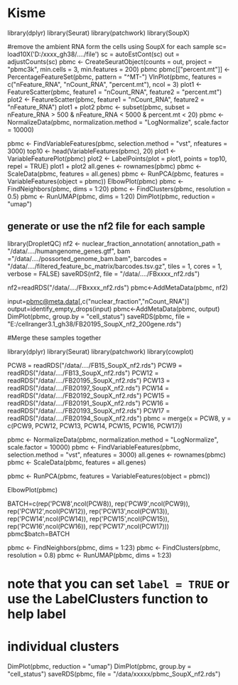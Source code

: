 # Kisme

library(dplyr)
library(Seurat)
library(patchwork)
library(SoupX)

#remove the ambient RNA form the cells using SoupX for each sample
sc= load10X('D:/xxxx_gh38/..../file')
sc = autoEstCont(sc)
out = adjustCounts(sc)
pbmc <- CreateSeuratObject(counts = out, project = "pbmc3k", min.cells = 3, min.features = 200)
pbmc
pbmc[["percent.mt"]] <- PercentageFeatureSet(pbmc, pattern = "^MT-")
VlnPlot(pbmc, features = c("nFeature_RNA", "nCount_RNA", "percent.mt"), ncol = 3)
plot1 <- FeatureScatter(pbmc, feature1 = "nCount_RNA", feature2 = "percent.mt")
plot2 <- FeatureScatter(pbmc, feature1 = "nCount_RNA", feature2 = "nFeature_RNA")
plot1 + plot2
pbmc <- subset(pbmc, subset = nFeature_RNA > 500 & nFeature_RNA < 5000 & percent.mt < 20)
pbmc <- NormalizeData(pbmc, normalization.method = "LogNormalize", scale.factor = 10000)

pbmc <- FindVariableFeatures(pbmc, selection.method = "vst", nfeatures = 3000)
top10 <- head(VariableFeatures(pbmc), 20)
plot1 <- VariableFeaturePlot(pbmc)
plot2 <- LabelPoints(plot = plot1, points = top10, repel = TRUE)
plot1 + plot2
all.genes <- rownames(pbmc)
pbmc <- ScaleData(pbmc, features = all.genes)
pbmc <- RunPCA(pbmc, features = VariableFeatures(object = pbmc))
ElbowPlot(pbmc)
pbmc <- FindNeighbors(pbmc, dims = 1:20)
pbmc <- FindClusters(pbmc, resolution = 0.5)
pbmc <- RunUMAP(pbmc, dims = 1:20)
DimPlot(pbmc, reduction = "umap")

## generate or use the nf2 file for each sample
library(DropletQC)
nf2 <- nuclear_fraction_annotation(
  annotation_path = "/data/..../humangenome_genes.gtf",
  bam ="/data/..../possorted_genome_bam.bam",
  barcodes = "/data/..../filtered_feature_bc_matrix/barcodes.tsv.gz",
  tiles = 1, cores = 1, verbose = FALSE)
saveRDS(nf2, file = "/data/..../FBxxxx_nf2.rds")

nf2=readRDS("/data/..../FBxxxx_nf2.rds")
pbmc<-AddMetaData(pbmc, nf2)

input=pbmc@meta.data[,c("nuclear_fraction","nCount_RNA")]
output=identify_empty_drops(input)
pbmc<-AddMetaData(pbmc, output)
DimPlot(pbmc, group.by = "cell_status")
saveRDS(pbmc, file = "E:/cellranger3.1_gh38/FB20195_SoupX_nf2_200gene.rds")


#Merge these samples together

library(dplyr)
library(Seurat)
library(patchwork)
library(cowplot)

PCW8 = readRDS("/data/..../FB15_SoupX_nf2.rds")
PCW9 = readRDS("/data/..../FB13_SoupX_nf2.rds")
PCW12 = readRDS("/data/..../FB20195_SoupX_nf2.rds")
PCW13 = readRDS("/data/..../FB20197_SoupX_nf2.rds")
PCW14 = readRDS("/data/..../FB20192_SoupX_nf2.rds")
PCW15 = readRDS("/data/..../FB20191_SoupX_nf2.rds")
PCW16 = readRDS("/data/..../FB20193_SoupX_nf2.rds")
PCW17 = readRDS("/data/..../FB20194_SoupX_nf2.rds")
pbmc = merge(x = PCW8, y = c(PCW9, PCW12, PCW13, PCW14, PCW15, PCW16, PCW17))

pbmc <- NormalizeData(pbmc, normalization.method = "LogNormalize", scale.factor = 10000)
pbmc <- FindVariableFeatures(pbmc, selection.method = "vst", nfeatures = 3000)
all.genes <- rownames(pbmc)
pbmc <- ScaleData(pbmc, features = all.genes)

pbmc <- RunPCA(pbmc, features = VariableFeatures(object = pbmc))

ElbowPlot(pbmc)

BATCH=c(rep('PCW8',ncol(PCW8)),
        rep('PCW9',ncol(PCW9)),
        rep('PCW12',ncol(PCW12)),
        rep('PCW13',ncol(PCW13)),
        rep('PCW14',ncol(PCW14)),
        rep('PCW15',ncol(PCW15)),
        rep('PCW16',ncol(PCW16)), 
        rep('PCW17',ncol(PCW17)))
pbmc$batch=BATCH

pbmc <- FindNeighbors(pbmc, dims = 1:23)
pbmc <- FindClusters(pbmc, resolution = 0.8)
pbmc <- RunUMAP(pbmc, dims = 1:23)
# note that you can set `label = TRUE` or use the LabelClusters function to help label
# individual clusters
DimPlot(pbmc, reduction = "umap")
DimPlot(pbmc, group.by = "cell_status")
saveRDS(pbmc, file = "/data/xxxxx/pbmc_SoupX_nf2.rds")

